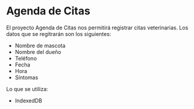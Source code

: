 # Agenda de Citas

El proyecto Agenda de Citas nos permitirá registrar citas veterinarias. Los datos que se regitrarán son los siguientes:

* Nombre de mascota
* Nombre del dueño
* Teléfono
* Fecha
* Hora
* Síntomas

Lo que se utiliza:

* IndexedDB